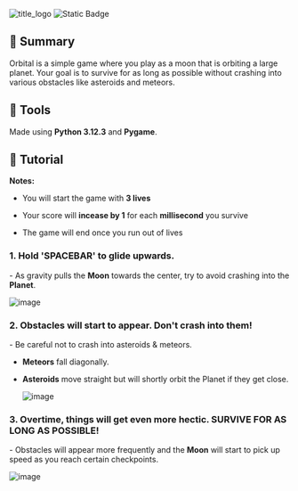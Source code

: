![title_logo](https://github.com/AK1o9/Orbital/assets/96708800/75528628-618b-4e39-aac2-429a609f70ad)
![Static Badge](https://img.shields.io/badge/python-grey?style=for-the-badge&logo=python&logoColor=yellow)


<h2>📍 Summary</h2>
<p>Orbital is a simple game where you play as a moon that is orbiting a large planet. Your goal is to survive for as long as possible without crashing into various obstacles like asteroids and meteors.</p>

<h2>🧰 Tools</h2>
<p>Made using <b>Python 3.12.3</b> and <b>Pygame</b>. </p>

<h2>📖 Tutorial</h2>

<b>Notes:</b>

- You will start the game with <b>3 lives</b>
  
- Your score will <b>incease by 1</b> for each <b>millisecond</b> you survive
  
- The game will end once you run out of lives

<h3>1. Hold 'SPACEBAR' to glide upwards.</h3>
<p>- As gravity pulls the <b>Moon</b> towards the center, try to avoid crashing into the <b>Planet</b>.</p>

![image](https://github.com/AK1o9/Orbital/assets/96708800/d69ee685-d24c-48a2-94de-cc5c4dedf8c0)




<h3>2. Obstacles will start to appear. Don't crash into them!</h3>
<p>- Be careful not to crash into asteroids & meteors.
  
  - <b>Meteors</b> fall diagonally.

  - <b>Asteroids</b> move straight but will shortly orbit the Planet if they get close.</p>
![image](https://github.com/AK1o9/Orbital/assets/96708800/84e65427-4d60-4be9-a17c-5f52196fa529)


<h3>3. Overtime, things will get even more hectic. SURVIVE FOR AS LONG AS POSSIBLE!</h3>
<p>- Obstacles will appear more frequently and the <b>Moon</b> will start to pick up speed as you reach certain checkpoints.</p>

![image](https://github.com/AK1o9/Orbital/assets/96708800/041a944f-0796-4de3-a23d-7a600c75c43b)


